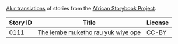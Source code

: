 [Alur translations](http://africanstorybook.org/language/alur) of stories from the [African Storybook Project](http://africanstorybook.org).

Story ID | Title | License
-------- | ----- | -------
0111 | [The lembe muketho rau yuk wiye ope](http://africanstorybook.org/stories/lembe-muketho-rau-yuk-wiye-ope) | [CC-BY](https://creativecommons.org/licenses/by/3.0/)
